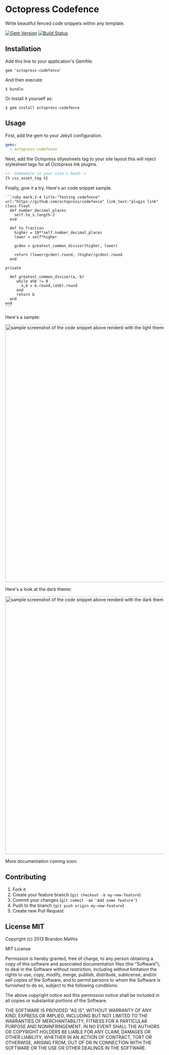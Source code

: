 # Octopress Codefence

Write beautiful fenced code snippets within any template.

[![Gem Version](https://badge.fury.io/rb/octopress-codefence.png)](http://badge.fury.io/rb/octopress-codefence)
[![Build Status](https://travis-ci.org/octopress/codefence.png?branch=master)](https://travis-ci.org/octopress/codefence)

## Installation

Add this line to your application's Gemfile:

    gem 'octopress-codefence'

And then execute:

    $ bundle

Or install it yourself as:

    $ gem install octopress-codefence

## Usage

First, add the gem to your Jekyll configuration.

```yaml
gems:
  - octopress-codefence
```

Next, add the Octopress stlyesheets tag to your site layout this will inject stylesheet tags for all Octopress Ink plugins.

```html
<!--Somewhere in your site's head-->
{% css_asset_tag %}
```

Finally, give it a try. Here's an code snippet sample.

    ```ruby mark:2-4 title:"Testing codefence" url:"https://github.com/octopress/codefence" link_text:"plugin link"
    class Float
      def number_decimal_places
        self.to_s.length-2
      end
      
      def to_fraction
        higher = 10**self.number_decimal_places
        lower = self*higher

        gcden = greatest_common_divisor(higher, lower)

        return (lower/gcden).round, (higher/gcden).round
      end
      
    private

      def greatest_common_divisor(a, b)
         while a%b != 0
           a,b = b.round,(a%b).round
         end 
         return b
      end
    end
    ```

Here's a sample:

<img src="http://cl.ly/TFCm/content.png" alt='sample screenshot of the code snippet above renderd with the light theme' width="816px">

Here's a look at the dark theme:

<img src="http://cl.ly/TFPX/content.png" alt='sample screenshot of the code snippet above renderd with the dark theme' width="816px">

More documentation coming soon.

## Contributing

1. Fork it
2. Create your feature branch (`git checkout -b my-new-feature`)
3. Commit your changes (`git commit -am 'Add some feature'`)
4. Push to the branch (`git push origin my-new-feature`)
5. Create new Pull Request

## License MIT

Copyright (c) 2013 Brandon Mathis

MIT License

Permission is hereby granted, free of charge, to any person obtaining
a copy of this software and associated documentation files (the
"Software"), to deal in the Software without restriction, including
without limitation the rights to use, copy, modify, merge, publish,
distribute, sublicense, and/or sell copies of the Software, and to
permit persons to whom the Software is furnished to do so, subject to
the following conditions:

The above copyright notice and this permission notice shall be
included in all copies or substantial portions of the Software.

THE SOFTWARE IS PROVIDED "AS IS", WITHOUT WARRANTY OF ANY KIND,
EXPRESS OR IMPLIED, INCLUDING BUT NOT LIMITED TO THE WARRANTIES OF
MERCHANTABILITY, FITNESS FOR A PARTICULAR PURPOSE AND
NONINFRINGEMENT. IN NO EVENT SHALL THE AUTHORS OR COPYRIGHT HOLDERS BE
LIABLE FOR ANY CLAIM, DAMAGES OR OTHER LIABILITY, WHETHER IN AN ACTION
OF CONTRACT, TORT OR OTHERWISE, ARISING FROM, OUT OF OR IN CONNECTION
WITH THE SOFTWARE OR THE USE OR OTHER DEALINGS IN THE SOFTWARE.
